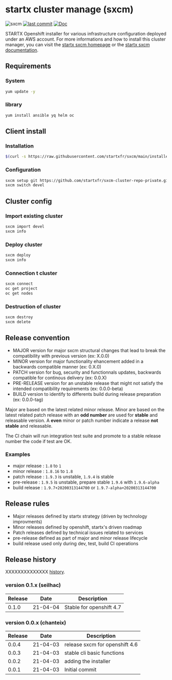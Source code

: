 # startx cluster manage (sxcm)

![sxcm](https://img.shields.io/badge/latest-v0.0.4-blue.svg) [![last commit](https://img.shields.io/github/last-commit/startxfr/sxcm.svg)](https://github.com/startxfr/sxcm) [![Doc](https://readthedocs.org/projects/sxcm/badge)](https://sxcm.readthedocs.io)

STARTX Openshift installer for various infrastructure configuration deployed under an AWS account.
For more informations and how to install this cluster manager, you can visit the [startx sxcm homepage](https://startxfr.github.io/sxcm) or the [startx sxcm documentation](https://sxcm.readthedocs.io).

## Requirements

### System

```bash
yum update -y
```

### library

```bash
yum install ansible yq helm oc
```

## Client install

### Installation

```bash
$(curl -s https://raw.githubusercontent.com/startxfr/sxcm/main/installer)
```

### Configuration

```bash
sxcm setup git https://github.com/startxfr/sxcm-cluster-repo-private.git devel
sxcm switch devel
```

## Cluster config

### Import existing cluster

```bash
sxcm import devel
sxcm info
```

### Deploy cluster

```bash
sxcm deploy
sxcm info
```

### Connection t cluster

```bash
sxcm connect
oc get project
oc get nodes
```

### Destruction of cluster

```bash
sxcm destroy
sxcm delete
```

## Release convention

- MAJOR version for major sxcm structural changes that lead to break the compatibility with previous version (ex: X.0.0)
- MINOR version for major functionality ehancement added in a backwards compatible manner (ex: 0.X.0)
- PATCH version for bug, security and functionnals updates, backwards compatible for continous delivery (ex: 0.0.X)
- PRE-RELEASE version for an unstable release that might not satisfy the intended compatibility requirements (ex: 0.0.0-beta)
- BUILD version to identify to differents build during release preparation (ex: 0.0.0-tag)

Major are based on the latest related minor release.
Minor are based on the latest related patch release with an **odd number** are used for **stable** and releasable version.
A **even** minor or patch number indicate a release **not stable** and releasable.

The CI chain will run integration test suite and promote to a stable release number the code if
test are OK.

### Examples

- major release : `1.8` to `1`
- minor release : `1.8.16` to `1.8`
- patch release : `1.9.3` is unstable, `1.9.4` is stable
- pre-release : `1.9.5` is unstable, prepare stable `1.9.6` with `1.9.6-alpha`
- build release : `1.9.7+20200313144700` or `1.9.7-alpha+20200313144700`

## Release rules

- Major releases defined by startx strategy (driven by technology improvments)
- Minor releases defined by openshift, startx's driven roadmap
- Patch releases defined by technical issues related to services
- pre-release defined as part of major and minor release lifecycle
- build release used only during dev, test, build CI operations

## Release history

XXXXXXXXXXXXXX [history](history.md).

### version 0.1.x (seilhac)

| Release | Date     | Description              |
| ------- | -------- | ------------------------ |
| 0.1.0   | 21-04-04 | Stable for openshift 4.7 |

### version 0.0.x (chanteix)

| Release | Date     | Description                    |
| ------- | -------- | ------------------------------ |
| 0.0.4   | 21-04-03 | release sxcm for openshift 4.6 |
| 0.0.3   | 21-04-03 | stable cli basic functions     |
| 0.0.2   | 21-04-03 | adding the installer           |
| 0.0.1   | 21-04-03 | Initial commit                 |
